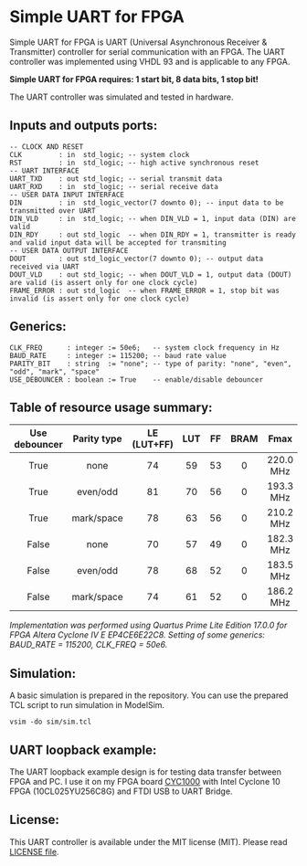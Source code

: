 # Simple UART for FPGA

Simple UART for FPGA is UART (Universal Asynchronous Receiver & Transmitter) controller for serial communication with an FPGA. The UART controller was implemented using VHDL 93 and is applicable to any FPGA.

**Simple UART for FPGA requires: 1 start bit, 8 data bits, 1 stop bit!**

The UART controller was simulated and tested in hardware.

## Inputs and outputs ports:

```
-- CLOCK AND RESET
CLK         : in  std_logic; -- system clock
RST         : in  std_logic; -- high active synchronous reset
-- UART INTERFACE
UART_TXD    : out std_logic; -- serial transmit data
UART_RXD    : in  std_logic; -- serial receive data
-- USER DATA INPUT INTERFACE
DIN         : in  std_logic_vector(7 downto 0); -- input data to be transmitted over UART
DIN_VLD     : in  std_logic; -- when DIN_VLD = 1, input data (DIN) are valid
DIN_RDY     : out std_logic  -- when DIN_RDY = 1, transmitter is ready and valid input data will be accepted for transmiting
-- USER DATA OUTPUT INTERFACE
DOUT        : out std_logic_vector(7 downto 0); -- output data received via UART
DOUT_VLD    : out std_logic; -- when DOUT_VLD = 1, output data (DOUT) are valid (is assert only for one clock cycle)
FRAME_ERROR : out std_logic  -- when FRAME_ERROR = 1, stop bit was invalid (is assert only for one clock cycle)
```

## Generics:

```
CLK_FREQ      : integer := 50e6;   -- system clock frequency in Hz
BAUD_RATE     : integer := 115200; -- baud rate value
PARITY_BIT    : string  := "none"; -- type of parity: "none", "even", "odd", "mark", "space"
USE_DEBOUNCER : boolean := True    -- enable/disable debouncer
```

## Table of resource usage summary:

Use debouncer | Parity type | LE (LUT+FF) | LUT | FF | BRAM | Fmax
:---:|:---:|:---:|:---:|:---:|:---:|:---:
True | none | 74 | 59 | 53 | 0 | 220.0 MHz
True | even/odd | 81 | 70 | 56 | 0 | 193.3 MHz
True | mark/space | 78 | 63 | 56 | 0 | 210.2 MHz
False | none | 70 | 57 | 49 | 0 | 182.3 MHz
False | even/odd | 78 | 68 | 52 | 0 | 183.5 MHz
False | mark/space | 74 | 61 | 52 | 0 | 186.2 MHz

*Implementation was performed using Quartus Prime Lite Edition 17.0.0 for FPGA Altera Cyclone IV E EP4CE6E22C8. Setting of some generics: BAUD_RATE = 115200, CLK_FREQ = 50e6.*

## Simulation:

A basic simulation is prepared in the repository. You can use the prepared TCL script to run simulation in ModelSim.

```
vsim -do sim/sim.tcl
```

## UART loopback example:

The UART loopback example design is for testing data transfer between FPGA and PC. I use it on my FPGA board [CYC1000](https://shop.trenz-electronic.de/en/TEI0003-02-CYC1000-with-Cyclone-10-FPGA-8-MByte-SDRAM) with Intel Cyclone 10 FPGA (10CL025YU256C8G) and FTDI USB to UART Bridge.

## License:

This UART controller is available under the MIT license (MIT). Please read [LICENSE file](LICENSE).
